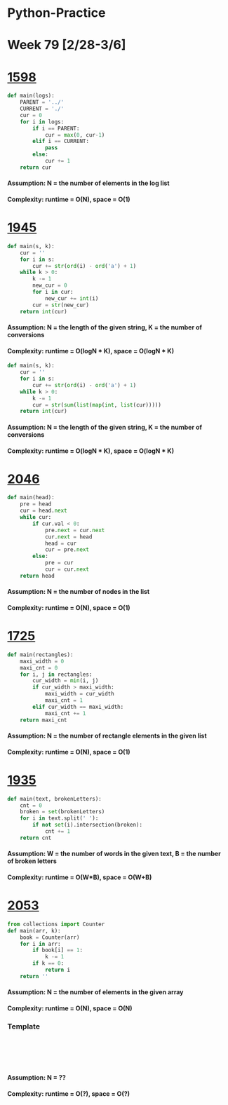 # Python-Practice

# Week 79 [2/28-3/6]

# [1598](https://leetcode.com/problems/crawler-log-folder/)
```python
def main(logs):
    PARENT = '../'
    CURRENT = './'
    cur = 0
    for i in logs:
        if i == PARENT:
            cur = max(0, cur-1)
        elif i == CURRENT:
            pass
        else:
            cur += 1
    return cur
```
#### Assumption: N = the number of elements in the log list
#### Complexity: runtime = O(N), space = O(1)

# [1945](https://leetcode.com/problems/sum-of-digits-of-string-after-convert/)
```python
def main(s, k):
    cur = ''
    for i in s:
        cur += str(ord(i) - ord('a') + 1)
    while k > 0:
        k -= 1
        new_cur = 0
        for i in cur:
            new_cur += int(i)
        cur = str(new_cur)
    return int(cur)      
```
#### Assumption: N = the length of the given string, K = the number of conversions
#### Complexity: runtime = O(logN * K), space = O(logN * K)
```python
def main(s, k):
    cur = ''
    for i in s:
        cur += str(ord(i) - ord('a') + 1)
    while k > 0:
        k -= 1
        cur = str(sum(list(map(int, list(cur)))))
    return int(cur)      
```
#### Assumption: N = the length of the given string, K = the number of conversions
#### Complexity: runtime = O(logN * K), space = O(logN * K)

# [2046](https://leetcode.com/problems/sort-linked-list-already-sorted-using-absolute-values/)
```python
def main(head):
    pre = head
    cur = head.next
    while cur:
        if cur.val < 0:
            pre.next = cur.next
            cur.next = head
            head = cur
            cur = pre.next
        else:
            pre = cur
            cur = cur.next
    return head
```
#### Assumption: N = the number of nodes in the list
#### Complexity: runtime = O(N), space = O(1)

# [1725](https://leetcode.com/problems/number-of-rectangles-that-can-form-the-largest-square/)
```python
def main(rectangles):
    maxi_width = 0
    maxi_cnt = 0
    for i, j in rectangles:
        cur_width = min(i, j)
        if cur_width > maxi_width:
            maxi_width = cur_width
            maxi_cnt = 1
        elif cur_width == maxi_width:
            maxi_cnt += 1
    return maxi_cnt          
```
#### Assumption: N = the number of rectangle elements in the given list
#### Complexity: runtime = O(N), space = O(1)

# [1935](https://leetcode.com/problems/maximum-number-of-words-you-can-type/)
```python
def main(text, brokenLetters):
    cnt = 0
    broken = set(brokenLetters)
    for i in text.split(' '):
        if not set(i).intersection(broken):
            cnt += 1
    return cnt
```
#### Assumption: W = the number of words in the given text, B = the number of broken letters
#### Complexity: runtime = O(W*B), space = O(W+B)

# [2053](https://leetcode.com/problems/kth-distinct-string-in-an-array/)
```python
from collections import Counter
def main(arr, k):
    book = Counter(arr)
    for i in arr:
        if book[i] == 1:
            k -= 1
        if k == 0:
            return i
    return ''
```
#### Assumption: N = the number of elements in the given array
#### Complexity: runtime = O(N), space = O(N)

### Template
# []()
```sql
```

# []()
```python
```
#### Assumption: N = ??
#### Complexity: runtime = O(?), space = O(?)
